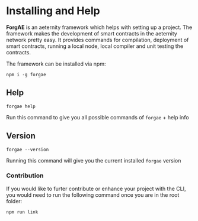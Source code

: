 # Installing and Help

**ForgAE** is an aeternity framework which helps with setting up a project.
The framework makes the development of smart contracts in the aeternity network pretty easy. It provides commands for compilation, deployment of smart contracts, running a local node, local compiler and unit testing the contracts.

The framework can be installed via npm:
```
npm i -g forgae
```

## Help

```text
forgae help
```

Run this command to give you all possible commands of `forgae` + help info

## Version

```text
forgae --version
```

Running this command will give you the current installed `forgae` version

### Contribution

If you would like to furter contribute or enhance your project with the CLI, you would need to run the following command once you are in the root folder:
```
npm run link
```